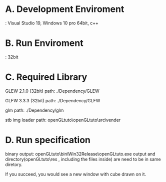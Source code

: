 # A. Development Enviroment
: Visual Studio 19, Windows 10 pro 64bit, c++

# B. Run Enviroment
: 32bit

# C. Required Library

GLEW 2.1.0 (32bit)
path: ./Dependency/GLEW

GLFW 3.3.3 (32bit)
path: ./Dependency/GLFW

glm
path: ./Dependency/glm

stb img loader
path: openGLtuto\openGLtuto\src\vender

# D. Run specification
binary output: openGLtuto\bin\Win32Release\openGLtuto.exe
output and directory(openGLtuto\res , including the files inside) are need to be in same diretory.

If you succeed, you would see a new window with cube drawn on it.
